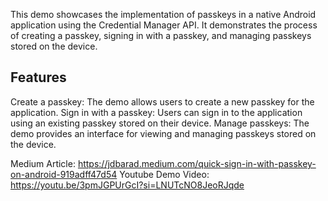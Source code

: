 This demo showcases the implementation of passkeys in a native Android application using the Credential Manager API. It demonstrates the process of creating a passkey, signing in with a passkey, and managing passkeys stored on the device.

## Features

Create a passkey: The demo allows users to create a new passkey for the application.
Sign in with a passkey: Users can sign in to the application using an existing passkey stored on their device.
Manage passkeys: The demo provides an interface for viewing and managing passkeys stored on the device.

Medium Article: https://jdbarad.medium.com/quick-sign-in-with-passkey-on-android-919adff47d54
Youtube Demo Video: https://youtu.be/3pmJGPUrGcI?si=LNUTcNO8JeoRJqde
